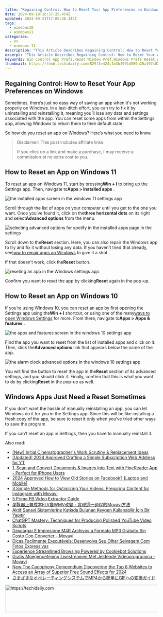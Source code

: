 ```yaml
---
title: "Regaining Control: How to Reset Your App Preferences on Windows"
date: 2024-09-18T18:37:25.454Z
updated: 2024-09-21T17:09:30.344Z
tags:
  - windows10
  - windows11
categories:
  - os
  - windows 11
description: "This Article Describes Regaining Control: How to Reset Your App Preferences on Windows"
excerpt: "This Article Describes Regaining Control: How to Reset Your App Preferences on Windows"
keywords: Win Control App Prefs,Reset Window Pref,Windows Prefs Reset,App Settings Recovery,Default Apps Revert,Change Windows Pref,Override App Preferences
thumbnail: https://thmb.techidaily.com/829f3e424c1b3b1991d559a20a197c8257f098aee3dfffc59a2e2d3ad659a88e.jpg
---
```


## Regaining Control: How to Reset Your App Preferences on Windows

 Sometimes, there’s just no easy way of saving an app when it's not working properly on Windows. In a last-ditch effort, you can try to fix it by uninstalling and reinstalling it, meaning you’ll lose any data and settings associated with the app. You can reset some apps from within the Settings app, allowing Windows to return them to their default state.

 So how do you reset an app on Windows? Here’s what you need to know.

>  Disclaimer: This post includes affiliate links
>
>  If you click on a link and make a purchase, I may receive a commission at no extra cost to you.
>

## How to Reset an App on Windows 11

 To reset an app on Windows 11, start by pressing**Win + I** to bring up the Settings app. Then, navigate to**Apps > Installed apps** .

![the installed apps screen in the windows 11 settings app](https://static1.makeuseofimages.com/wordpress/wp-content/uploads/2022/11/installed-apps-windows-11.jpg)

 Scroll through the list of apps on your computer until you get to the one you want. Once you’ve found it, click on the**three horizontal dots** on its right and select**Advanced options** from the menu.

![selecting advanced options for spotify in the installed apps page in the settings](https://static1.makeuseofimages.com/wordpress/wp-content/uploads/2022/11/spotify-advanced-options.jpg)

 Scroll down to the**Reset** section. Here, you can also repair the Windows app to try and fix it without losing any data. If you haven’t tried that already, see[how to repair apps on Windows](https://www.makeuseof.com/windows-repair-apps-programs/) to give it a shot.

 If that doesn't work, click the**Reset** button.

![reseting an app in the Windows settings app](https://static1.makeuseofimages.com/wordpress/wp-content/uploads/2022/11/reseting-spotify.jpg)

 Confirm you want to reset the app by clicking**Reset** again in the pop-up.

## How to Reset an App on Windows 10

 If you’re using Windows 10, you can reset an app by first opening the Settings app using the**Win + I** shortcut, or using one of the many[ways to open Windows Settings](https://www.makeuseof.com/windows-ways-to-open-system-settings/) for more. From there, navigate to**Apps > Apps & features** .

![the apps and features screen in the windows 10 settings app](https://static1.makeuseofimages.com/wordpress/wp-content/uploads/2022/11/apps-features-windows-10.jpg)

 Find the app you want to reset from the list of installed apps and click on it. Then, click the**Advanced options** link that appears below the name of the app.

![the alarm clock advanced options in the windows 10 settings app](https://static1.makeuseofimages.com/wordpress/wp-content/uploads/2022/11/alarm-clock-windows-10-advanced-options.jpg)

 You will find the button to reset the app in the**Reset** section of its advanced settings, and you should click it. Finally, confirm that this is what you want to do by clicking**Reset** in the pop-up as well.

## Windows Apps Just Need a Reset Sometimes

 If you don’t want the hassle of manually reinstalling an app, you can let Windows do it for you in the Settings app. Since this will be like installing a fresh copy of the app, be sure to reset it only when you’ve tried other ways to save the program.

 If you can’t reset an app in Settings, then you have to manually reinstall it.

<ins class="adsbygoogle"
     style="display:block"
     data-ad-format="autorelaxed"
     data-ad-client="ca-pub-7571918770474297"
     data-ad-slot="1223367746"></ins>

<ins class="adsbygoogle"
     style="display:block"
     data-ad-client="ca-pub-7571918770474297"
     data-ad-slot="8358498916"
     data-ad-format="auto"
     data-full-width-responsive="true"></ins>

<span class="atpl-alsoreadstyle">Also read:</span>
<div><ul>
<li><a href="https://screen-video-capture.techidaily.com/new-initial-cinematographers-work-scrutiny-and-replacement-ideas/"><u>[New] Initial Cinematographer's Work Scrutiny & Replacement Ideas</u></a></li>
<li><a href="https://facebook-video-footage.techidaily.com/updated-2024-approved-crafting-a-simple-subscription-web-address-for-yt/"><u>[Updated] 2024 Approved Crafting a Simple Subscription Web Address for YT</u></a></li>
<li><a href="https://some-guidance.techidaily.com/1-scan-and-convert-documents-and-images-into-text-with-finereader-app-perfect-for-iphone-users/"><u>1. Scan and Convert Documents & Images Into Text with FineReader App - Perfect for iPhone Users</u></a></li>
<li><a href="https://facebook-video-files.techidaily.com/2024-approved-how-to-view-old-stories-on-facebook-laptop-and-mobile/"><u>2024 Approved How to View Old Stories on Facebook? [Laptop and Mobile]</u></a></li>
<li><a href="https://win11-tips.techidaily.com/3-simple-methods-for-optimizing-your-videos-preparing-content-for-instagram-with-movavi/"><u>3 Simple Methods for Optimizing Your Videos: Preparing Content for Instagram with Movavi</u></a></li>
<li><a href="https://facebook-video-recording.techidaily.com/5-prime-fb-video-extractor-guide/"><u>5 Prime FB Video Extractor Guide</u></a></li>
<li><a href="https://win11-tips.techidaily.com/1726225206241-flvwmv-movavi/"><u>瀏覽器上無成本FLV變WMV改變 - 實現這一過程的Movavi方法</u></a></li>
<li><a href="https://win11-tips.techidaily.com/aktif-sanayi-sistemlerine-katkida-bulunan-keygen-kullanabilir-icin-bir-yapitir/"><u>Aktif Sanayi Sistemlerine Katkıda Bulunan Keygen Kullanabilir İçin Bir Yapıtır</u></a></li>
<li><a href="https://tech-hub.techidaily.com/chatgpt-mastery-techniques-for-producing-polished-youtube-video-scripts/"><u>ChatGPT Mastery: Techniques for Producing Polished YouTube Video Scripts</u></a></li>
<li><a href="https://win11-tips.techidaily.com/descargar-e-impresione-m4r-archivos-a-formato-mp3-gratuito-sin-costo-con-converter-movavi/"><u>Descargar E Impresione M4R Archivos a Formato MP3 Gratuito Sin Costo Con Converter - Movavi</u></a></li>
<li><a href="https://win11-tips.techidaily.com/dicas-facilmente-executaveis-desenvolva-seu-olhar-selvagem-com-fotos-expressivas/"><u>Dicas Facilmente Executáveis: Desenvolva Seu Olhar Selvagem Com Fotos Expressivas</u></a></li>
<li><a href="https://data-safeguard.techidaily.com/experience-streamlined-browsing-powered-by-cookiebot-solutions/"><u>Experience Streamlined Browsing Powered by Cookiebot Solutions</u></a></li>
<li><a href="https://win11-tips.techidaily.com/gratis-moegenoefening-livestreamen-met-jeldende-videoprogramma-movavi/"><u>Gratis Moegenoefening Livestreamen Met Jeldende Videoprogramma - Movavi</u></a></li>
<li><a href="https://audio-shaping.techidaily.com/new-the-cacophony-compendium-discovering-the-top-8-websites-to-access-an-array-of-superior-free-sound-effects-for-2024/"><u>New The Cacophony Compendium Discovering the Top 8 Websites to Access an Array of Superior Free Sound Effects for 2024</u></a></li>
<li><a href="https://vp-tips.techidaily.com/mp4gif/"><u>さまざまなオペレーティングシステムでMP4から簡単にGIFへの変換ガイド</u></a></li>
</ul></div>

<!-- affiliate ads begin -->
<a href="https://appsumo.8odi.net/c/5597632/2075483/7443" target="_top" id="2075483">
  <img src="//a.impactradius-go.com/display-ad/7443-2075483" border="0" alt="https://techidaily.com" width="728" height="90"/>
</a>
<img height="0" width="0" src="https://appsumo.8odi.net/i/5597632/2075483/7443" style="position:absolute;visibility:hidden;" border="0" />
<!-- affiliate ads end -->


